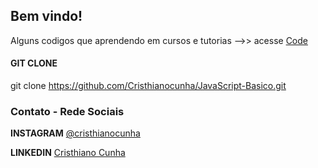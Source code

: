 ## Bem vindo! 

Alguns codigos que aprendendo em cursos e tutorias -->> acesse [Code](https://github.com/Cristhianocunha/JavaScript-Basico) 


#### GIT CLONE

 git clone  https://github.com/Cristhianocunha/JavaScript-Basico.git

### Contato - Rede Sociais

**INSTAGRAM**
[@cristhianocunha](https://www.instagram.com/cristhianocunha/)

**LINKEDIN**
[Cristhiano Cunha](https://www.linkedin.com/in/cristhiano-cunha-a555a030/)


